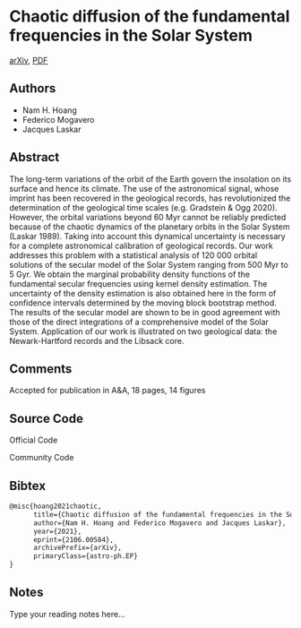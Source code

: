 
# Chaotic diffusion of the fundamental frequencies in the Solar System

[arXiv](https://arxiv.org/abs/2106.0584), [PDF](https://arxiv.org/pdf/2106.0584.pdf)

## Authors

- Nam H. Hoang
- Federico Mogavero
- Jacques Laskar

## Abstract

The long-term variations of the orbit of the Earth govern the insolation on its surface and hence its climate. The use of the astronomical signal, whose imprint has been recovered in the geological records, has revolutionized the determination of the geological time scales (e.g. Gradstein & Ogg 2020). However, the orbital variations beyond 60 Myr cannot be reliably predicted because of the chaotic dynamics of the planetary orbits in the Solar System (Laskar 1989). Taking into account this dynamical uncertainty is necessary for a complete astronomical calibration of geological records. Our work addresses this problem with a statistical analysis of 120 000 orbital solutions of the secular model of the Solar System ranging from 500 Myr to 5 Gyr. We obtain the marginal probability density functions of the fundamental secular frequencies using kernel density estimation. The uncertainty of the density estimation is also obtained here in the form of confidence intervals determined by the moving block bootstrap method. The results of the secular model are shown to be in good agreement with those of the direct integrations of a comprehensive model of the Solar System. Application of our work is illustrated on two geological data: the Newark-Hartford records and the Libsack core.

## Comments

Accepted for publication in A&A, 18 pages, 14 figures

## Source Code

Official Code



Community Code



## Bibtex

```tex
@misc{hoang2021chaotic,
      title={Chaotic diffusion of the fundamental frequencies in the Solar System}, 
      author={Nam H. Hoang and Federico Mogavero and Jacques Laskar},
      year={2021},
      eprint={2106.00584},
      archivePrefix={arXiv},
      primaryClass={astro-ph.EP}
}
```

## Notes

Type your reading notes here...

